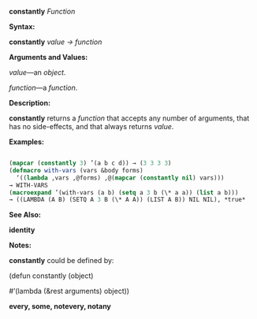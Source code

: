**constantly** *Function* 



**Syntax:** 



**constantly** *value → function* 



**Arguments and Values:** 



*value*—an *object*. 



*function*—a *function*. 



**Description:** 



**constantly** returns a *function* that accepts any number of arguments, that has no side-effects, and that always returns *value*. 



**Examples:**
```lisp

(mapcar (constantly 3) ’(a b c d)) → (3 3 3 3) 
(defmacro with-vars (vars &body forms) 
  ‘((lambda ,vars ,@forms) ,@(mapcar (constantly nil) vars))) 
→ WITH-VARS 
(macroexpand ’(with-vars (a b) (setq a 3 b (\* a a)) (list a b))) 
→ ((LAMBDA (A B) (SETQ A 3 B (\* A A)) (LIST A B)) NIL NIL), *true* 

```
**See Also:** 



**identity** 



**Notes:** 



**constantly** could be defined by: 



(defun constantly (object) 



#’(lambda (&amp;rest arguments) object)) 















**every, some, notevery, notany** 



